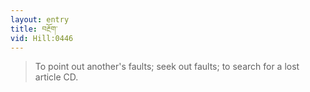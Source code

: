```yaml
---
layout: entry
title: བརྔོག་
vid: Hill:0446
---
```

> To point out another's faults; seek out faults; to search for a lost article CD.
